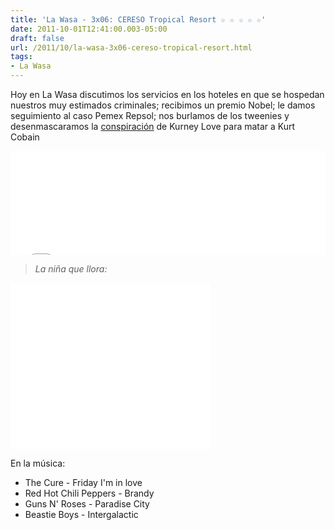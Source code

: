 ```yaml
---
title: 'La Wasa - 3x06: CERESO Tropical Resort ☆ ☆ ☆ ☆ ☆'
date: 2011-10-01T12:41:00.003-05:00
draft: false
url: /2011/10/la-wasa-3x06-cereso-tropical-resort.html
tags: 
- La Wasa
---
```


Hoy en La Wasa discutimos los servicios en los hoteles en que se hospedan nuestros muy estimados criminales; recibimos un premio Nobel; le damos seguimiento al caso Pemex Repsol; nos burlamos de los tweenies y desenmascaramos la [conspiración](http://www.justiceforkurt.com/) de Kurney Love para matar a Kurt Cobain  
  
<iframe width="100%" height="166" scrolling="no" frameborder="no" src="//w.soundcloud.com/player/?url=http%3A%2F%2Fapi.soundcloud.com%2Ftracks%2F85194848&amp;show_artwork=true"></iframe>  

> _La niña que llora:_

  
  

<object class="BLOGGER-youtube-video" classid="clsid:D27CDB6E-AE6D-11cf-96B8-444553540000" codebase="http://download.macromedia.com/pub/shockwave/cabs/flash/swflash.cab#version=6,0,40,0" data-thumbnail-src="http://2.gvt0.com/vi/8w8QRnO38cY/0.jpg" height="266" width="320">
<param name="movie" value="//www.youtube.com/v/8w8QRnO38cY&amp;fs=1&amp;source=uds">
<param name="bgcolor" value="#FFFFFF">
<embed width="320" height="266" src="//www.youtube.com/v/8w8QRnO38cY&amp;fs=1&amp;source=uds" type="application/x-shockwave-flash">
</object>

  

En la música:

*   The Cure - Friday I'm in love
*   Red Hot Chili Peppers - Brandy
*   Guns N' Roses - Paradise City
*   Beastie Boys - Intergalactic